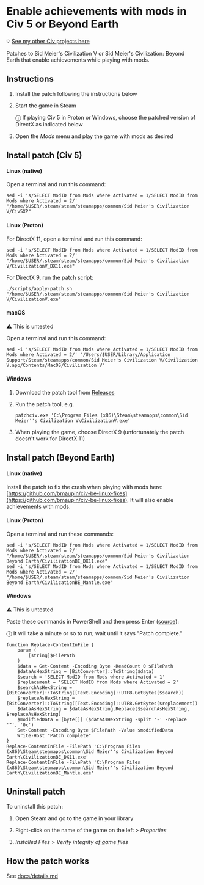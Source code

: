 # Enable achievements with mods in Civ 5 or Beyond Earth

💡 [See my other Civ projects here](https://github.com/search?q=user%3Abmaupin+topic%3Acivilization&type=Repositories)

Patches to Sid Meier's Civilization V or Sid Meier's Civilization: Beyond Earth that enable achievements while playing with mods.

## Instructions

1. Install the patch following the instructions below

1. Start the game in Steam

   ⓘ If playing Civ 5 in Proton or Windows, choose the patched version of DirectX as indicated below

1. Open the _Mods_ menu and play the game with mods as desired

## Install patch (Civ 5)

#### Linux (native)

Open a terminal and run this command:

```
sed -i 's/SELECT ModID from Mods where Activated = 1/SELECT ModID from Mods where Activated = 2/' "/home/$USER/.steam/steam/steamapps/common/Sid Meier's Civilization V/Civ5XP"
```

#### Linux (Proton)

For DirectX 11, open a terminal and run this command:

```
sed -i 's/SELECT ModID from Mods where Activated = 1/SELECT ModID from Mods where Activated = 2/' "/home/$USER/.steam/steam/steamapps/common/Sid Meier's Civilization V/CivilizationV_DX11.exe"
```

For DirectX 9, run the patch script:

```
./scripts/apply-patch.sh "/home/$USER/.steam/steam/steamapps/common/Sid Meier's Civilization V/CivilizationV.exe"
```

#### macOS

⚠️ This is untested

Open a terminal and run this command:

```
sed -i 's/SELECT ModID from Mods where Activated = 1/SELECT ModID from Mods where Activated = 2/' "/Users/$USER/Library/Application Support/Steam/steamapps/common/Sid Meier's Civilization V/Civilization V.app/Contents/MacOS/Civilization V"
```

#### Windows

1. Download the patch tool from [Releases](https://github.com/bmaupin/civ5-cheevos-with-mods/releases)

1. Run the patch tool, e.g.

   ```
   patchciv.exe 'C:\Program Files (x86)\Steam\steamapps\common\Sid Meier''s Civilization V\CivilizationV.exe'
   ```

1. When playing the game, choose DirectX 9 (unfortunately the patch doesn't work for DirectX 11)

## Install patch (Beyond Earth)

#### Linux (native)

Install the patch to fix the crash when playing with mods here: [https://github.com/bmaupin/civ-be-linux-fixes](https://github.com/bmaupin/civ-be-linux-fixes). It will also enable achievements with mods.

#### Linux (Proton)

Open a terminal and run these commands:

```
sed -i 's/SELECT ModID from Mods where Activated = 1/SELECT ModID from Mods where Activated = 2/' "/home/$USER/.steam/steam/steamapps/common/Sid Meier's Civilization Beyond Earth/CivilizationBE_DX11.exe"
sed -i 's/SELECT ModID from Mods where Activated = 1/SELECT ModID from Mods where Activated = 2/' "/home/$USER/.steam/steam/steamapps/common/Sid Meier's Civilization Beyond Earth/CivilizationBE_Mantle.exe"
```

#### Windows

⚠️ This is untested

Paste these commands in PowerShell and then press Enter ([source](https://stackoverflow.com/a/73791858/399105)):

ⓘ It will take a minute or so to run; wait until it says "Patch complete."

```
function Replace-ContentInFile {
    param (
        [string]$FilePath
    )
    $data = Get-Content -Encoding Byte -ReadCount 0 $FilePath
    $dataAsHexString = [BitConverter]::ToString($data)
    $search = 'SELECT ModID from Mods where Activated = 1'
    $replacement = 'SELECT ModID from Mods where Activated = 2'
    $searchAsHexString = [BitConverter]::ToString([Text.Encoding]::UTF8.GetBytes($search))
    $replaceAsHexString = [BitConverter]::ToString([Text.Encoding]::UTF8.GetBytes($replacement))
    $dataAsHexString = $dataAsHexString.Replace($searchAsHexString, $replaceAsHexString)
    $modifiedData = [byte[]] ($dataAsHexString -split '-' -replace '^', '0x')
    Set-Content -Encoding Byte $FilePath -Value $modifiedData
    Write-Host "Patch complete"
}
Replace-ContentInFile -FilePath 'C:\Program Files (x86)\Steam\steamapps\common\Sid Meier''s Civilization Beyond Earth\CivilizationBE_DX11.exe'
Replace-ContentInFile -FilePath 'C:\Program Files (x86)\Steam\steamapps\common\Sid Meier''s Civilization Beyond Earth\CivilizationBE_Mantle.exe'
```

## Uninstall patch

To uninstall this patch:

1. Open Steam and go to the game in your library

1. Right-click on the name of the game on the left > _Properties_

1. _Installed Files_ > _Verify integrity of game files_

## How the patch works

See [docs/details.md](docs/details.md)
